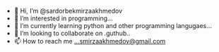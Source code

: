 - 👋 Hi, I’m @sardorbekmirzaakhmedov
- 👀 I’m interested in programming...
- 🌱 I’m currently learning python and other programming langugaes...
- 💞️ I’m looking to collaborate on .guthub..
- 📫 How to reach me ...smirzaakhmedov@gmail.com

<!---
sardorbekmirzaakhmedov/sardorbekmirzaakhmedov is a ✨ special ✨ repository because its `README.md` (this file) appears on your GitHub profile.
You can click the Preview link to take a look at your changes.
--->
